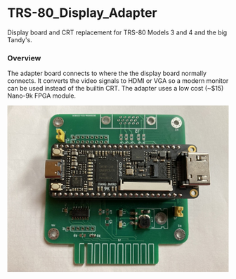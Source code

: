 # TRS-80_Display_Adapter
Display board and CRT replacement for TRS-80 Models 3 and 4 and the big Tandy's.

### Overview

The adapter board connects to where the the display board normally connects.  It converts the video signals to HDMI or VGA so a modern monitor can be used instead of the builtin CRT.  The adapter uses a low cost (~$15) Nano-9k FPGA module.

<img src="doc/vid80.jpg">
